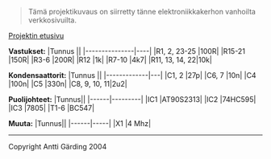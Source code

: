 > Tämä projektikuvaus on siirretty tänne elektroniikkakerhon vanhoilta verkkosivuilta.

[Projektin etusivu](README.md)

**Vastukset:**
|Tunnus         ||
|---------------|----|
|R1, 2, 23-25   |100R|
|R15-21         |150R|
|R3-6           |200R|
|R12            |1k|
|R7-10          |4k7|
|R11, 13, 14, 22|10k|

**Kondensaattorit:**
|Tunnus       ||
|-------------|---|
|C1, 2        |27p|
|C6, 7        |10n|
|C4           |100n|
|C5           |330n|
|C8, 9, 10, 11|2u2|

**Puolijohteet:**
|Tunnus||
|------|---------|
|IC1   |AT90S2313|
|IC2   |74HC595|
|IC3   |7805|
|T1-6  |BC547|

**Muuta:**
|Tunnus||
|------|-----|
|X1    |4 Mhz|

---

Copyright Antti Gärding 2004
